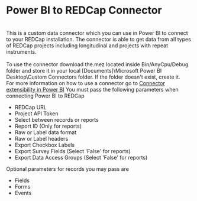 # Power BI to REDCap Connector
<br>This is a custom data connector which you can use in Power BI to connect to your REDCap installation. The connector is able to get data from all types of REDCap projects including longitudinal and projects with repeat instruments.<br/>
<br>To use the connector download the.mez located inside Bin/AnyCpu/Debug folder and store it in your local [Documents]\Microsoft Power BI Desktop\Custom Connectors folder.  If the folder doesn't exist, create it. <br/>
For more information on how to use a connector go to <a href="https://learn.microsoft.com/en-us/power-bi/connect-data/desktop-connector-extensibility">Connector extensibility in Power BI</a>
You must pass the following parameters when connecting Power BI to REDCap
<ul>
  <li>REDCap URL</li>
  <li>Project API Token</li>
  <li>Select between records or reports</li>
   <li>Report ID (Only for reports)</li>
  <li>Raw or Label data format</li>
  <li>Raw or Label headers</li>
  <li>Export Checkbox Labels</li>
  <li>Export Survey Fields (Select 'False' for reports)</li>
  <li>Export Data Access Groups (Select 'False' for reports)</li>
  </ul>
 Optional parameters for records you may pass are
 <ul>
  <li>Fields</li>
  <li>Forms</li>
  <li>Events</li>
  </ul>

